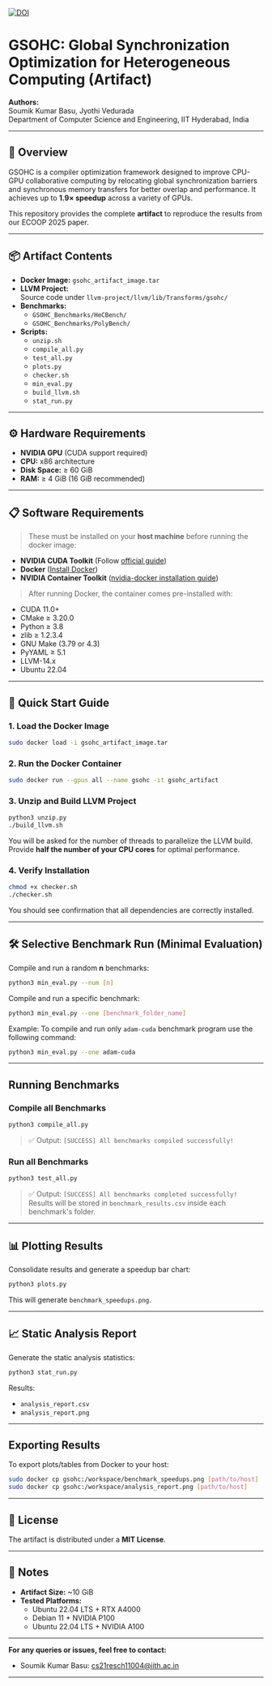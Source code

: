 [![DOI](https://zenodo.org/badge/DOI/10.5281/zenodo.15302892.svg)](https://doi.org/10.5281/zenodo.15302892)
 

# GSOHC: Global Synchronization Optimization for Heterogeneous Computing (Artifact)

**Authors:**  
Soumik Kumar Basu, Jyothi Vedurada  
Department of Computer Science and Engineering,
IIT Hyderabad, India

---

## 📄 Overview
GSOHC is a compiler optimization framework designed to improve CPU-GPU collaborative computing by relocating global synchronization barriers and synchronous memory transfers for better overlap and performance. It achieves up to **1.9× speedup** across a variety of GPUs.

This repository provides the complete **artifact** to reproduce the results from our ECOOP 2025 paper.

---

## 📦 Artifact Contents
- **Docker Image:** `gsohc_artifact_image.tar`
- **LLVM Project:**  
  Source code under `llvm-project/llvm/lib/Transforms/gsohc/`
- **Benchmarks:**  
  - `GSOHC_Benchmarks/HeCBench/`
  - `GSOHC_Benchmarks/PolyBench/`
- **Scripts:**  
  - `unzip.sh`
  - `compile_all.py`
  - `test_all.py`
  - `plots.py`
  - `checker.sh`
  - `min_eval.py`
  - `build_llvm.sh`
  - `stat_run.py`


---

## ⚙️ Hardware Requirements
- **NVIDIA GPU** (CUDA support required)
- **CPU:** x86 architecture
- **Disk Space:** ≥ 60 GiB
- **RAM:** ≥ 4 GiB (16 GiB recommended)

---

## 📋 Software Requirements
> These must be installed on your **host machine** before running the docker image:

- **NVIDIA CUDA Toolkit** (Follow [official guide](https://developer.nvidia.com/cuda-downloads))
- **Docker** ([Install Docker](https://docs.docker.com/engine/install/))
- **NVIDIA Container Toolkit** ([nvidia-docker installation guide](https://docs.nvidia.com/datacenter/cloud-native/container-toolkit/latest/install-guide.html))

> After running Docker, the container comes pre-installed with:
- CUDA 11.0+
- CMake ≥ 3.20.0
- Python ≥ 3.8
- zlib ≥ 1.2.3.4
- GNU Make (3.79 or 4.3)
- PyYAML ≥ 5.1
- LLVM-14.x
- Ubuntu 22.04

---

## 🚀 Quick Start Guide

### 1. Load the Docker Image
```bash
sudo docker load -i gsohc_artifact_image.tar
```

### 2. Run the Docker Container
```bash
sudo docker run --gpus all --name gsohc -it gsohc_artifact
```

### 3. Unzip and Build LLVM Project
```bash
python3 unzip.py
./build_llvm.sh
```
You will be asked for the number of threads to parallelize the LLVM build. Provide **half the number of your CPU cores** for optimal performance.

### 4. Verify Installation
```bash
chmod +x checker.sh
./checker.sh
```
You should see confirmation that all dependencies are correctly installed.

---

## 🛠️ Selective Benchmark Run (Minimal Evaluation)

Compile and run a random **n** benchmarks:
```bash
python3 min_eval.py --num [n]
```

Compile and run a specific benchmark:
```bash
python3 min_eval.py --one [benchmark_folder_name]
```
Example:
To compile and run only ```adam-cuda``` benchmark program use the following command:
```bash
python3 min_eval.py --one adam-cuda
```

---

## Running Benchmarks

### Compile all Benchmarks
```bash
python3 compile_all.py
```
> ✅ Output: `[SUCCESS] All benchmarks compiled successfully!`

### Run all Benchmarks
```bash
python3 test_all.py
```
> ✅ Output: `[SUCCESS] All benchmarks completed successfully!`  
> Results will be stored in `benchmark_results.csv` inside each benchmark's folder.

---

## 📊 Plotting Results
Consolidate results and generate a speedup bar chart:
```bash
python3 plots.py
```
This will generate `benchmark_speedups.png`.

---

## 📈 Static Analysis Report
Generate the static analysis statistics:
```bash
python3 stat_run.py
```
Results:
- `analysis_report.csv`
- `analysis_report.png`

---

## Exporting Results
To export plots/tables from Docker to your host:
```bash
sudo docker cp gsohc:/workspace/benchmark_speedups.png [path/to/host]
sudo docker cp gsohc:/workspace/analysis_report.png [path/to/host]
```

---

## 📜 License
The artifact is distributed under a **MIT License**.

---

## 🧩 Notes
- **Artifact Size:** ~10 GiB
- **Tested Platforms:**
  - Ubuntu 22.04 LTS + RTX A4000
  - Debian 11 + NVIDIA P100
  - Ubuntu 22.04 LTS + NVIDIA A100

---

**For any queries or issues, feel free to contact:**  
- Soumik Kumar Basu: [cs21resch11004@iith.ac.in](mailto:cs21resch11004@iith.ac.in)  

---
